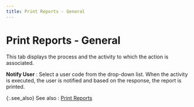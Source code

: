 ```yaml
---
title: Print Reports - General
---
```


# Print Reports - General


This tab displays the process and the activity to which the action is associated.


**Notify User**
: Select a user code from the drop-down list. When the activity is executed, the user is notified and based on the response, the report is printed.


{:.see_also}
See also
: [Print Reports]({{site.crm_baseurl}}/misc/print_reports.html)
